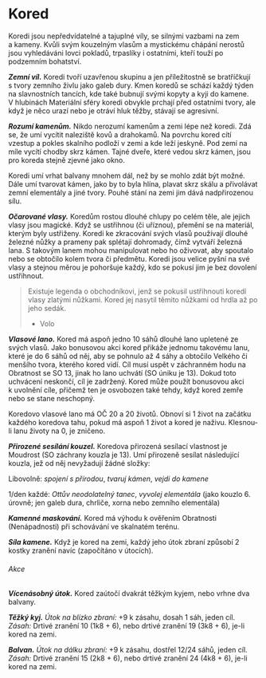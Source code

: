 # Kored

Koredi jsou nepředvídatelné a tajuplné víly, se silnými vazbami na zem a kameny. Kvůli svým kouzelným vlasům a mystickému chápání nerostů jsou vyhledáváni lovci pokladů, trpaslíky i ostatními, kteří touží po podzemním bohatství.

***Zemní víl.*** Koredi tvoří uzavřenou skupinu a jen příležitostně se bratříčkují s tvory zemního živlu jako galeb dury. Kmen koredů se schází každý týden na slavnostních tancích, kde také bubnují svými kopyty a kyji do kamene. V hlubinách Materiální sféry koredi obvykle prchají před ostatními tvory, ale když je něco urazí nebo je otráví hluk těžby, stávají se agresivní.

***Rozumí kamenům.*** Nikdo nerozumí kamenům a zemi lépe než koredi. Zdá se, že umí vycítit naleziště kovů a drahokamů. Na povrchu kored cítí vzestup a pokles skalního podloží v zemi a kde leží jeskyně. Pod zemí na míle vycítí chodby skrz kámen. Tajné dveře, které vedou skrz kámen, jsou pro koreda stejně zjevné jako okno.

Koredi umí vrhat balvany mnohem dál, než by se mohlo zdát být možné. Dále umí tvarovat kámen, jako by to byla hlína, plavat skrz skálu a přivolávat zemní elementály a jiné tvory. Pouhé stání na zemi jim dává nadpřirozenou sílu.

***Očarované vlasy.*** Koredům rostou dlouhé chlupy po celém těle, ale jejich vlasy jsou magické. Když se ustřihnou (či uříznou), přemění se na materiál, kterým byly ustřiženy. Koredi ke zkracování svých vlasů používají dlouhé železné nůžky a prameny pak splétají dohromady, čímž vytváří železná lana. S takovým lanem mohou manipulovat nebo ho oživovat, aby spoutalo nebo se obtočilo kolem tvora či předmětu. Koredi jsou velice pyšní na své vlasy a stejnou měrou je pohoršuje každý, kdo se pokusí jim je bez dovolení ustřihnout.

> Existuje legenda o obchodníkovi, jenž se pokusil
> ustřihnouti koredí vlasy zlatými nůžkami. Kored jej
> nasytil těmito nůžkami od hrdla až po jeho sedák.
> 
> - Volo

<Monster 
    title="Kored"
    subtitle="Malý víl, chaoticky neutrální"
    armor-class="17 (přirozená zbroj)"
    hit-points="102 (12k6 + 60)"
    speed="6 sáhů, hrabání 6 sáhů"
    str="23 (+6)"
    dex="14 (+2)"
    con="20 (+5)"
    int="10 (+0)"
    wis="15 (+2)"
    cha="9 (–1)"
    saving-thros=""
    skills="Atletika +9, Nenápadnost +5, Vnímání +5"
    damage-vulnerabilities=""
    damage-resistance="bodná, drtivá a sečná z nemagických útoků"
    damage-immunities=""
    condition-immunities=""
    senses="citlivost na otřesy 24 sáhů, vidění ve tmě 24 sáhů, pasivní Vnímání 15"
    languages="gnómština, sylvánština, temnobecnářeč, terranština, trpasličtina"
    challenge="7 (2 900 ZK)"
    >

***Vlasové lano.*** Kored má aspoň jedno 10 sáhů dlouhé lano upletené ze svých vlasů. Jako bonusovou akci kored přikáže jednomu takovému lanu, které je do 6 sáhů od něj, aby se pohnulo až 4 sáhy a obtočilo Velkého či menšího tvora, kterého kored vidí. Cíl musí uspět v záchranném hodu na Obratnost se SO 13, jinak ho lano uchvátí (SO úniku je 13). Dokud toto uchvácení neskončí, cíl je zadržený. Kored může použít bonusovou akci k uvolnění cíle, přičemž ten je osvobozen také tehdy, když kored zemře nebo se stane neschopný.

Koredovo vlasové lano má OČ 20 a 20 životů. Obnoví si 1 život na začátku každého koredova tahu, pokud má aspoň 1 život a kored je naživu. Klesnou-li lanu životy na 0, je zničeno.

***Přirozené sesílání kouzel.*** Koredova přirozená sesílací vlastnost je Moudrost (SO záchrany kouzla je 13). Umí přirozeně sesílat následující kouzla, jež od něj nevyžadují žádné složky:

Libovolně: *spojení s přírodou*, *tvaruj kámen*, *vejdi do kamene*

1/den každé: *Ottův neodolatelný tanec*, *vyvolej elementála* (jako kouzlo 6. úrovně; jen galeb dura, chrliče, xorna nebo zemního elementála)

***Kamenné maskování.*** Kored má výhodu k ověřením Obratnosti (Nenápadnosti) při schovávání ve skalnatém terénu.

***Síla kamene.*** Když je kored na zemi, každý jeho útok zbraní způsobí 2 kostky zranění navíc (započítáno v útocích).

###### Akce

***Vícenásobný útok.*** Kored zaútočí dvakrát těžkým kyjem, nebo vrhne dva balvany.

***Těžký kyj.*** *Útok na blízko zbraní:* +9 k zásahu, dosah 1 sáh, jeden cíl. *Zásah:* Drtivé zranění 10 (1k8 + 6), nebo drtivé zranění 19 (3k8 + 6), je-li kored na zemi.

***Balvan.*** *Útok na dálku zbraní:* +9 k zásahu, dostřel 12/24 sáhů, jeden cíl. *Zásah:* Drtivé zranění 15 (2k8 + 6), nebo drtivé zranění 24 (4k8 + 6), je-li kored na zemi.

</Monster>


